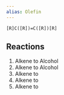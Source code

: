 ```yaml
---
alias: Olefin
---
```

```smiles
[R]C([R])=C([R])[R]
```
## Reactions
1. Alkene to Alcohol
2. Alkene to Alcohol
3. Alkene to 
4. Alkene to 
5. Alkene to 